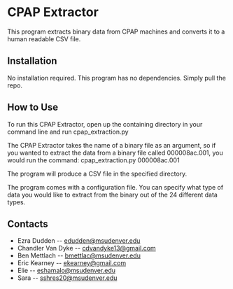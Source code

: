 # CPAP Extractor

This program extracts binary data from CPAP machines
and converts it to a human readable CSV file.

## Installation

No installation required. This program has no
dependencies. Simply pull the repo.

## How to Use

To run this CPAP Extractor, open up the containing
directory in your command line and run
cpap_extraction.py

The CPAP Extractor takes the name of a binary file
as an argument, so if you wanted to extract the data
from a binary file called 000008ac.001, you would run the command:
cpap_extraction.py 000008ac.001

The program will produce a CSV file in the specified directory.

The program comes with a configuration file. You can specify
what type of data you would like to extract from the binary
out of the 24 different data types.

## Contacts
* Ezra Dudden       -- edudden@msudenver.edu
* Chandler Van Dyke -- cdvandyke13@gmail.com
* Ben Mettlach      -- bmettlac@msudenver.edu
* Eric Kearney      -- ekearney@gmail.com
* Elie              -- eshamalo@msudenver.edu
* Sara              -- sshres20@msudenver.edu
